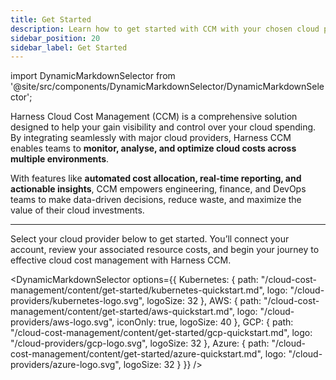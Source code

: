 ```yaml
---
title: Get Started
description: Learn how to get started with CCM with your chosen cloud provider.
sidebar_position: 20
sidebar_label: Get Started
---
```


import DynamicMarkdownSelector from '@site/src/components/DynamicMarkdownSelector/DynamicMarkdownSelector';

Harness Cloud Cost Management (CCM) is a comprehensive solution designed to help your gain visibility and control over your cloud spending. By integrating seamlessly with major cloud providers, Harness CCM enables teams to **monitor, analyse, and optimize cloud costs across multiple environments**. 

With features like **automated cost allocation, real-time reporting, and actionable insights**, CCM empowers engineering, finance, and DevOps teams to make data-driven decisions, reduce waste, and maximize the value of their cloud investments.

---

Select your cloud provider below to get started. You’ll connect your account, review your associated resource costs, and begin your journey to effective cloud cost management with Harness CCM.

<DynamicMarkdownSelector
  options={{
    Kubernetes: {
      path: "/cloud-cost-management/content/get-started/kubernetes-quickstart.md",
      logo: "/cloud-providers/kubernetes-logo.svg",
      logoSize: 32
    },
    AWS: {
      path: "/cloud-cost-management/content/get-started/aws-quickstart.md",
      logo: "/cloud-providers/aws-logo.svg",
      iconOnly: true,
      logoSize: 40
    },
    GCP: {
      path: "/cloud-cost-management/content/get-started/gcp-quickstart.md",
      logo: "/cloud-providers/gcp-logo.svg",
      logoSize: 32
    },
    Azure: {
      path: "/cloud-cost-management/content/get-started/azure-quickstart.md",
      logo: "/cloud-providers/azure-logo.svg",
      logoSize: 32
    }
  }}
/>